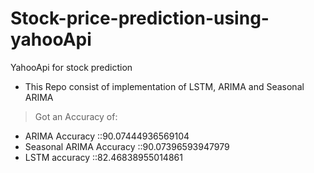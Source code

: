 # Stock-price-prediction-using-yahooApi
YahooApi for stock prediction
* This Repo consist of implementation of LSTM, ARIMA and Seasonal ARIMA

> Got an Accuracy of:
* ARIMA Accuracy  ::90.07444936569104
* Seasonal ARIMA Accuracy  ::90.07396593947979
* LSTM  accuracy  ::82.46838955014861
